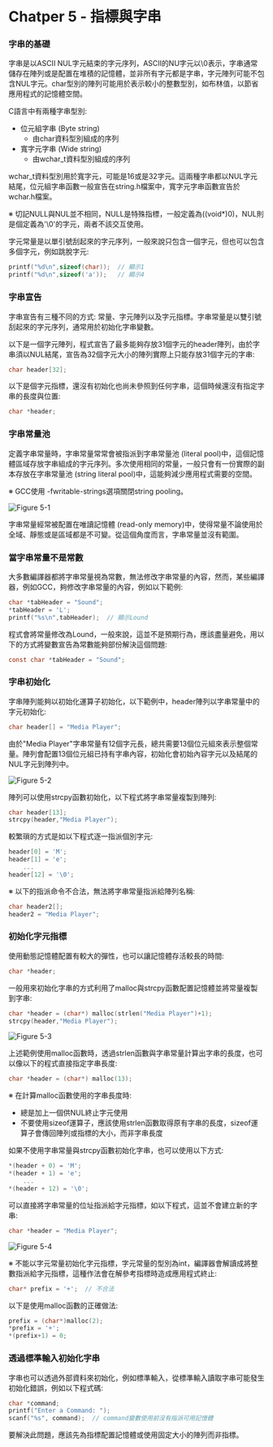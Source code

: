 # Chatper 5 - 指標與字串
### 字串的基礎
字串是以ASCII NUL字元結束的字元序列，ASCII的NU字元以\0表示，字串通常儲存在陣列或是配置在堆積的記憶體，並非所有字元都是字串，字元陣列可能不包含NUL字元。char型別的陣列可能用於表示較小的整數型別，如布林值，以節省應用程式的記憶體空間。

C語言中有兩種字串型別:
* 位元組字串 (Byte string)
    - 由char資料型別組成的序列
* 寬字元字串 (Wide string)
    - 由wchar_t資料型別組成的序列

wchar_t資料型別用於寬字元，可能是16或是32字元。這兩種字串都以NUL字元結尾，位元組字串函數一般宣告在string.h檔案中，寬字元字串函數宣告於wchar.h檔案。

※ 切記NULL與NUL並不相同，NULL是特殊指標，一般定義為((void*)0)，NUL則是個定義為'\0'的字元，兩者不該交互使用。

字元常量是以單引號刮起來的字元序列，一般來說只包含一個字元，但也可以包含多個字元，例如跳脫字元:
```c
printf("%d\n",sizeof(char));  // 顯示1
printf("%d\n",sizeof('a'));   // 顯示4
```

### 字串宣告
字串宣告有三種不同的方式: 常量、字元陣列以及字元指標。字串常量是以雙引號刮起來的字元序列，通常用於初始化字串變數。

以下是一個字元陣列，程式宣告了最多能夠存放31個字元的header陣列，由於字串須以NUL結尾，宣告為32個字元大小的陣列實際上只能存放31個字元的字串:
```c
char header[32];
```

以下是個字元指標，還沒有初始化也尚未參照到任何字串，這個時候還沒有指定字串的長度與位置:
```c
char *header;
```

### 字串常量池
定義字串常量時，字串常量常常會被指派到字串常量池 (literal pool)中，這個記憶體區域存放字串組成的字元序列。多次使用相同的常量，一般只會有一份實際的副本存放在字串常量池 (string literal pool)中，這能夠減少應用程式需要的空間。

※ GCC使用 -fwritable-strings選項關閉string pooling。

![Figure 5-1](./Fig/Figure5-1.png)

字串常量經常被配置在唯讀記憶體 (read-only memory)中，使得常量不論使用於全域、靜態或是區域都是不可變。從這個角度而言，字串常量並沒有範圍。

### 當字串常量不是常數
大多數編譯器都將字串常量視為常數，無法修改字串常量的內容，然而，某些編譯器，例如GCC，夠修改字串常量的內容，例如以下範例:
```c
char *tabHeader = "Sound";
*tabHeader = 'L';
printf("%s\n",tabHeader);  // 顯示Lound
```

程式會將常量修改為Lound，一般來說，這並不是預期行為，應該盡量避免，用以下的方式將變數宣告為常數能夠部份解決這個問題:
```c
const char *tabHeader = "Sound";
```

### 字串初始化
字串陣列能夠以初始化運算子初始化，以下範例中，header陣列以字串常量中的字元初始化:
```c
char header[] = "Media Player";
```

由於"Media Player"字串常量有12個字元長，總共需要13個位元組來表示整個常量。陣列會配置13個位元組已持有字串內容，初始化會初始內容字元以及結尾的NUL字元到陣列中。

![Figure 5-2](./Fig/Figure5-2.png)

陣列可以使用strcpy函數初始化，以下程式將字串常量複製到陣列:
```c
char header[13];
strcpy(header,"Media Player");
```

較繁瑣的方式是如以下程式逐一指派個別字元:
```c
header[0] = 'M';
header[1] = 'e';
    ...
header[12] = '\0';
```

※ 以下的指派命令不合法，無法將字串常量指派給陣列名稱:
```c
char header2[];
header2 = "Media Player";
```

### 初始化字元指標
使用動態記憶體配置有較大的彈性，也可以讓記憶體存活較長的時間:
```c
char *header;
```

一般用來初始化字串的方式利用了malloc與strcpy函數配置記憶體並將常量複製到字串:
```c
char *header = (char*) malloc(strlen("Media Player")+1);
strcpy(header,"Media Player");
```

![Figure 5-3](./Fig/Figure5-3.png)

上述範例使用malloc函數時，透過strlen函數與字串常量計算出字串的長度，也可以像以下的程式直接指定字串長度:
```c
char *header = (char*) malloc(13);
```

※ 在計算malloc函數使用的字串長度時:
* 總是加上一個供NUL終止字元使用
* 不要使用sizeof運算子，應該使用strlen函數取得原有字串的長度，sizeof運算子會傳回陣列或指標的大小，而非字串長度

如果不使用字串常量與strcpy函數初始化字串，也可以使用以下方式:
```c
*(header + 0) = 'M';
*(header + 1) = 'e';
    ...
*(header + 12) = '\0';
```

可以直接將字串常量的位址指派給字元指標，如以下程式，這並不會建立新的字串:
```c
char *header = "Media Player";
```

![Figure 5-4](./Fig/Figure5-4.png)

※ 不能以字元常量初始化字元指標，字元常量的型別為int，編譯器會解讀成將整數指派給字元指標，這種作法會在解參考指標時造成應用程式終止:
```c
char* prefix = '+';  // 不合法
```

以下是使用malloc函數的正確做法:
```c
prefix = (char*)malloc(2);
*prefix = '+';
*(prefix+1) = 0;
```

### 透過標準輸入初始化字串
字串也可以透過外部資料來初始化，例如標準輸入，從標準輸入讀取字串可能發生初始化錯誤，例如以下程式碼:
```c
char *command;
printf("Enter a Command: ");
scanf("%s", command);  // command變數使用前沒有指派可用記憶體
```

要解決此問題，應該先為指標配置記憶體或使用固定大小的陣列而非指標。

